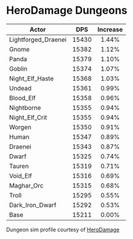 # HeroDamage Dungeons
| Actor | DPS | Increase |
|---|:---:|:---:|
|Lightforged_Draenei|15430|1.44%|
|Gnome|15382|1.12%|
|Panda|15379|1.10%|
|Goblin|15374|1.07%|
|Night_Elf_Haste|15368|1.03%|
|Undead|15361|0.99%|
|Blood_Elf|15358|0.96%|
|Nightborne|15355|0.94%|
|Night_Elf_Crit|15355|0.94%|
|Worgen|15350|0.91%|
|Human|15347|0.89%|
|Draenei|15343|0.87%|
|Dwarf|15325|0.74%|
|Tauren|15319|0.71%|
|Void_Elf|15316|0.69%|
|Maghar_Orc|15315|0.68%|
|Troll|15295|0.55%|
|Dark_Iron_Dwarf|15292|0.53%|
|Base|15211|0.00%|

 Dungeon sim profile courtesy of [HeroDamage](https://www.herodamage.com/)